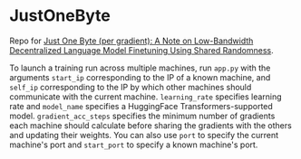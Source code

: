 # JustOneByte

Repo for [Just One Byte (per gradient): A Note on Low-Bandwidth Decentralized Language Model Finetuning Using Shared Randomness](https://arxiv.org/abs/2306.10015).

To launch a training run across multiple machines, run `app.py` with the arguments `start_ip` corresponding to the IP of a known machine, and `self_ip` corresponding to the IP by which other machines should communicate with the current machine. `learning_rate` specifies learning rate and `model_name` specifies a HuggingFace Transformers-supported model. `gradient_acc_steps` specifies the minimum number of gradients each machine should calculate before sharing the gradients with the others and updating their weights. You can also use `port` to specify the current machine's port and `start_port` to specify a known machine's port.
